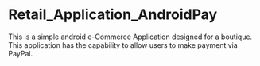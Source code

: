 # Retail_Application_AndroidPay
This is a simple android e-Commerce Application designed for a boutique. This application has the capability to allow users to make payment via PayPal.
